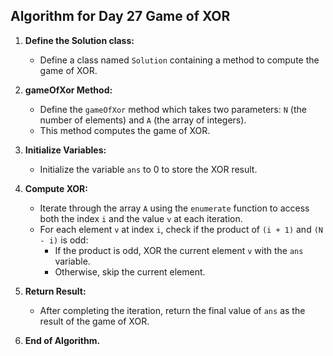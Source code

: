 ## Algorithm for Day 27 **Game of XOR**

1. **Define the Solution class:**
   - Define a class named `Solution` containing a method to compute the game of XOR.

2. **gameOfXor Method:**
   - Define the `gameOfXor` method which takes two parameters: `N` (the number of elements) and `A` (the array of integers).
   - This method computes the game of XOR.

3. **Initialize Variables:**
   - Initialize the variable `ans` to 0 to store the XOR result.

4. **Compute XOR:**
   - Iterate through the array `A` using the `enumerate` function to access both the index `i` and the value `v` at each iteration.
   - For each element `v` at index `i`, check if the product of `(i + 1)` and `(N - i)` is odd:
     - If the product is odd, XOR the current element `v` with the `ans` variable.
     - Otherwise, skip the current element.

5. **Return Result:**
   - After completing the iteration, return the final value of `ans` as the result of the game of XOR.

6. **End of Algorithm.**